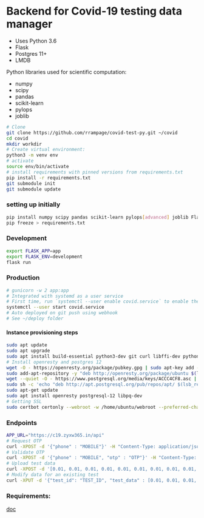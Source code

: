 # Backend for Covid-19 testing data manager

- Uses Python 3.6
- Flask
- Postgres 11+
- LMDB

Python libraries used for scientific computation:
- numpy
- scipy
- pandas
- scikit-learn
- pylops
- joblib

```sh
# Clone
git clone https://github.com/rrampage/covid-test-py.git ~/covid
cd covid
mkdir workdir
# Create virtual environment:
python3 -m venv env
# activate
source env/bin/activate
# install requirements with pinned versions from requirements.txt
pip install -r requirements.txt
git submodule init
git submodule update
```


### setting up initially
```sh
pip install numpy scipy pandas scikit-learn pylops[advanced] joblib Flask psycopg2
pip freeze > requirements.txt
```

### Development
```sh
export FLASK_APP=app
export FLASK_ENV=development
flask run
```

### Production
```sh
# gunicorn -w 2 app:app
# Integrated with systemd as a user service
# First time, run `systemctl --user enable covid.service` to enable the app to start when machine boots
systemctl --user start covid.service
# Auto deployed on git push using webhook
# See ~/deploy folder
```
#### Instance provisioning steps
```sh
sudo apt update
sudo apt upgrade
sudo apt install build-essential python3-dev git curl libffi-dev python3-venv python3-certbot
# Install openresty and postgres 12
wget -O - https://openresty.org/package/pubkey.gpg | sudo apt-key add -
sudo add-apt-repository -y "deb http://openresty.org/package/ubuntu $(lsb_release -sc) main"
wget --quiet -O - https://www.postgresql.org/media/keys/ACCC4CF8.asc | sudo apt-key add -
sudo sh -c 'echo "deb http://apt.postgresql.org/pub/repos/apt/ $(lsb_release -cs)-pgdg main" >> /etc/apt/sources.list.d/pgdg.list'
sudo apt-get update
sudo apt install openresty postgresql-12 libpq-dev
# Getting SSL
sudo certbot certonly --webroot -w /home/ubuntu/webroot --preferred-challenges http -d c19.zyxw365.in
```


### Endpoints

```sh
APP_URL="https://c19.zyxw365.in/api"
# Request OTP
curl -XPOST -d '{"phone" : "MOBILE"}' -H "Content-Type: application/json" "$APP_URL/request_otp"
# Validate OTP
curl -XPOST -d '{"phone" : "MOBILE", "otp" : "OTP"}' -H "Content-Type: application/json" "$APP_URL/validate_otp"
# Upload test data
curl -XPOST -d '[0.01, 0.01, 0.01, 0.01, 0.01, 0.01, 0.01, 0.01, 0.01, 0.01, 0.01, 0.01, 0.01, 0.01, 0.01, 0.01]' -H "Content-Type: application/json" -H 'X-Auth: TOKEN' -H 'X-Mob: MOBILE' "$APP_URL/test_data"
# Modify data for an existing test
curl -XPUT -d '{"test_id": "TEST_ID", "test_data" : [0.01, 0.01, 0.01, 0.01, 0.01, 0.01, 0.01, 0.01, 0.01, 0.01, 0.01, 0.01, 0.01, 0.01, 0.01, 0.02]}' -H "Content-Type: application/json" -H 'X-Auth: TOKEN' -H 'X-Mob: MOBILE' "$APP_URL/test_data"
```

### Requirements:

[doc](https://docs.google.com/document/d/1SlwcXj-hDZjgEOiGL999BB13Yn8m4bD6RN5SUEPQ2Vo/edit)


